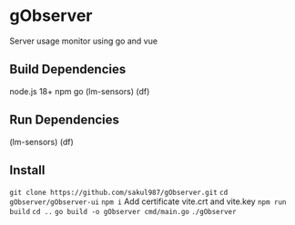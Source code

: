 # gObserver
Server usage monitor using go and vue

## Build Dependencies
node.js 18+
npm
go
(lm-sensors)
(df)

## Run Dependencies
(lm-sensors)
(df)

## Install
```git clone https://github.com/sakul987/gObserver.git```
```cd gObserver/gObserver-ui```
```npm i```
Add certificate vite.crt and vite.key
```npm run build```
```cd ..```
```go build -o gObserver cmd/main.go```
```./gObserver```
